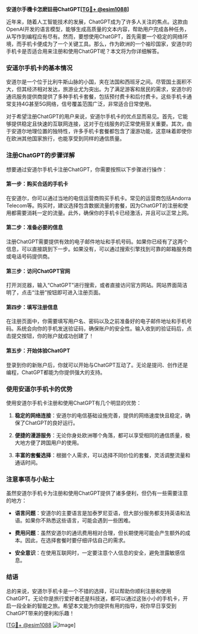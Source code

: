 **安道尔手機卡怎麽註冊ChatGPT[[TG💪+ @esim1088](https://t.me/s/esim1088)]**

近年来，随着人工智能技术的发展，ChatGPT成为了许多人关注的焦点。这款由OpenAI开发的语言模型，能够生成高质量的文本内容，帮助用户完成各种任务，从写作到编程应有尽有。然而，要想使用ChatGPT，首先需要一个稳定的网络环境，而手机卡便成为了一个关键工具。那么，作为欧洲的一个袖珍国家，安道尔的手机卡是否适合用来注册和使用ChatGPT呢？本文将为你详细解答。

### 安道尔手机卡的基本情况

安道尔是一个位于比利牛斯山脉的小国，夹在法国和西班牙之间。尽管国土面积不大，但其经济相对发达，旅游业尤为突出。为了满足游客和居民的需求，安道尔的通讯服务提供商提供了多种手机卡套餐，包括预付费卡和后付费卡。这些手机卡通常支持4G甚至5G网络，信号覆盖范围广泛，非常适合日常使用。

对于希望注册ChatGPT的用户来说，安道尔手机卡的优点显而易见。首先，它能够提供稳定且快速的互联网连接，这对于在线服务的正常使用至关重要。其次，由于安道尔地理位置的独特性，许多手机卡套餐都包含了漫游功能，这意味着即使你在欧洲其他国家旅行，也能享受到同样的通信质量。

### 注册ChatGPT的步骤详解

想要通过安道尔手机卡注册ChatGPT，你需要按照以下步骤进行操作：

#### 第一步：购买合适的手机卡

在安道尔，你可以通过当地的电信运营商购买手机卡。常见的运营商包括Andorra Telecom等。购买时，建议选择包含数据流量的套餐，因为ChatGPT的注册和使用都需要消耗一定的流量。此外，确保你的手机卡已经激活，并且可以正常上网。

#### 第二步：准备必要的信息

注册ChatGPT需要提供有效的电子邮件地址和手机号码。如果你已经有了这两个信息，可以直接跳到下一步。如果没有，可以通过搜索引擎找到可靠的邮箱服务商或电话号码提供商。

#### 第三步：访问ChatGPT官网

打开浏览器，输入“ChatGPT”进行搜索，或者直接访问官方网站。网站界面简洁明了，点击“注册”按钮即可进入注册页面。

#### 第四步：填写注册信息

在注册页面中，你需要填写用户名、密码以及之前准备好的电子邮件地址和手机号码。系统会向你的手机发送验证码，确保账户的安全性。输入收到的验证码后，点击提交按钮，你的账户就成功创建了！

#### 第五步：开始体验ChatGPT

登录到你的新账户后，你就可以开始与ChatGPT互动了。无论是提问、创作还是编程，ChatGPT都能为你提供强大的支持。

### 使用安道尔手机卡的优势

使用安道尔手机卡注册和使用ChatGPT有几个明显的优势：

1. **稳定的网络连接**：安道尔的电信基础设施完善，提供的网络速度快且稳定，确保了ChatGPT的良好运行。
   
2. **便捷的漫游服务**：无论你身处欧洲哪个角落，都可以享受相同的通信质量，极大地方便了跨国用户的使用。

3. **丰富的套餐选择**：根据个人需求，可以选择不同价位的套餐，灵活调整流量和通话时间。

### 注意事项与小贴士

虽然安道尔手机卡为注册和使用ChatGPT提供了诸多便利，但仍有一些需要注意的地方：

- **语言问题**：安道尔的主要语言是加泰罗尼亚语，但大部分服务都支持英语和法语。如果你不熟悉这些语言，可能会遇到一些困难。

- **费用问题**：虽然安道尔的通讯费用相对合理，但长期使用可能会产生额外的成本。因此，在选择套餐时要仔细评估自己的需求。

- **安全意识**：在使用互联网时，一定要注意个人信息的安全，避免泄露敏感信息。

### 结语

总的来说，安道尔手机卡是一个不错的选择，可以帮助你顺利注册和使用ChatGPT。无论你是旅行爱好者还是科技迷，都可以通过这张小小的手机卡，开启一段全新的智能之旅。希望本文能为你提供有用的指导，祝你早日享受到ChatGPT带来的便利和乐趣！

[[TG💪+ @esim1088](https://t.me/s/esim1088) ![Image](https://i.postimg.cc/4NQfJmqS/Snipaste-2025-05-13-00-14-12.png)]